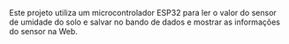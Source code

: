 Este projeto utiliza um microcontrolador ESP32 para ler o valor do sensor de umidade do solo e salvar no bando de dados e mostrar as informações do sensor na Web.
